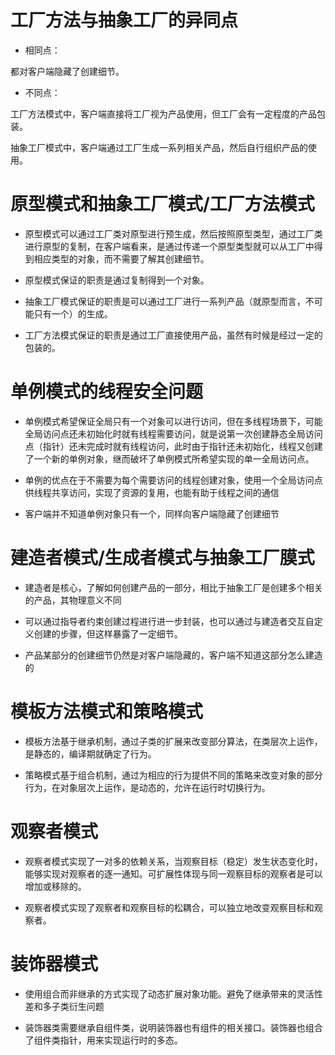 # 工厂方法与抽象工厂的异同点
* 相同点：

都对客户端隐藏了创建细节。

* 不同点：

工厂方法模式中，客户端直接将工厂视为产品使用，但工厂会有一定程度的产品包装。

抽象工厂模式中，客户端通过工厂生成一系列相关产品，然后自行组织产品的使用。

# 原型模式和抽象工厂模式/工厂方法模式
* 原型模式可以通过工厂类对原型进行预生成，然后按照原型类型，通过工厂类进行原型的复制，在客户端看来，是通过传递一个原型类型就可以从工厂中得到相应类型的对象，而不需要了解其创建细节。

* 原型模式保证的职责是通过复制得到一个对象。

* 抽象工厂模式保证的职责是可以通过工厂进行一系列产品（就原型而言，不可能只有一个）的生成。

* 工厂方法模式保证的职责是通过工厂直接使用产品，虽然有时候是经过一定的包装的。

# 单例模式的线程安全问题
* 单例模式希望保证全局只有一个对象可以进行访问，但在多线程场景下，可能全局访问点还未初始化时就有线程需要访问，就是说第一次创建静态全局访问点（指针）还未完成时就有线程访问，此时由于指针还未初始化，线程又创建了一个新的单例对象，继而破坏了单例模式所希望实现的单一全局访问点。

* 单例的优点在于不需要为每个需要访问的线程创建对象，使用一个全局访问点供线程共享访问，实现了资源的复用，也能有助于线程之间的通信

* 客户端并不知道单例对象只有一个，同样向客户端隐藏了创建细节

# 建造者模式/生成者模式与抽象工厂膜式
* 建造者是核心，了解如何创建产品的一部分，相比于抽象工厂是创建多个相关的产品，其物理意义不同

* 可以通过指导者约束创建过程进行进一步封装，也可以通过与建造者交互自定义创建的步骤，但这样暴露了一定细节。

* 产品某部分的创建细节仍然是对客户端隐藏的，客户端不知道这部分怎么建造的

# 模板方法模式和策略模式
* 模板方法基于继承机制，通过子类的扩展来改变部分算法，在类层次上运作，是静态的，编译期就确定了行为。

* 策略模式基于组合机制，通过为相应的行为提供不同的策略来改变对象的部分行为，在对象层次上运作，是动态的，允许在运行时切换行为。

# 观察者模式
* 观察者模式实现了一对多的依赖关系，当观察目标（稳定）发生状态变化时，能够实现对观察者的逐一通知。可扩展性体现与同一观察目标的观察者是可以增加或移除的。

* 观察者模式实现了观察者和观察目标的松耦合，可以独立地改变观察目标和观察者。

# 装饰器模式
* 使用组合而非继承的方式实现了动态扩展对象功能。避免了继承带来的灵活性差和多子类衍生问题

* 装饰器类需要继承自组件类，说明装饰器也有组件的相关接口。装饰器也组合了组件类指针，用来实现运行时的多态。